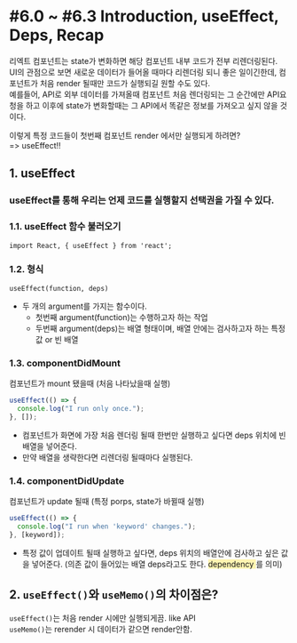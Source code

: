 # #6.0 ~ #6.3 Introduction, useEffect, Deps, Recap

리엑트 컴포넌트는 state가 변화하면 해당 컴포넌트 내부 코드가 전부 리렌더링된다.  
UI의 관점으로 보면 새로운 데이터가 들어올 때마다 리렌더링 되니 좋은 일이긴한데, 컴포넌트가 처음 render 될때만 코드가 실행되길 원할 수도 있다.  
예를들어, API로 외부 데이터를 가져올때 컴포넌트 처음 렌더링되는 그 순간에만 API요청을 하고
이후에 state가 변화할때는 그 API에서 똑같은 정보를 가져오고 싶지 않을 것이다.

이렇게 특정 코드들이 첫번째 컴포넌트 render 에서만 실행되게 하려면?  
=> useEffect‼

## 1. useEffect

### useEffect를 통해 우리는 언제 코드를 실행할지 선택권을 가질 수 있다.

### 1.1. useEffect 함수 불러오기

```
import React, { useEffect } from 'react';
```

### 1.2. 형식

`useEffect(function, deps)`

- 두 개의 argument를 가지는 함수이다.
  - 첫번째 argument(function)는 수행하고자 하는 작업
  - 두번째 argument(deps)는 배열 형태이며, 배열 안에는 검사하고자 하는 특정 값 or 빈 배열

### 1.3. componentDidMount

컴포넌트가 mount 됐을때 (처음 나타났을때 실행)

```javascript
useEffect(() => {
  console.log("I run only once.");
}, []);
```

- 컴포넌트가 화면에 가장 처음 렌더링 될때 한번만 실행하고 싶다면 deps 위치에 빈 배열을 넣어준다.
- 만약 배열을 생략한다면 리렌더링 될때마다 실행된다.

### 1.4. componentDidUpdate

컴포넌트가 update 될때 (특정 porps, state가 바뀔때 실행)

```javascript
useEffect(() => {
  console.log("I run when 'keyword' changes.");
}, [keyword]);
```

- 특정 값이 업데이트 될때 실행하고 싶다면, deps 위치의 배열안에 검사하고 싶은 값을 넣어준다.
  (의존 값이 들어있는 배열 deps라고도 한다. <span style="background-color:#fff5b1"> dependency </span> 를 의미)

## 2. `useEffect()`와 `useMemo()`의 차이점은?

`useEffect()`는 처음 render 시에만 실행되게끔. like API  
`useMemo()`는 rerender 시 데이터가 같으면 render안함.
